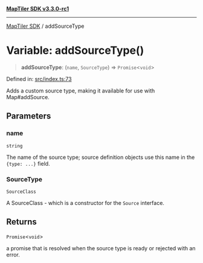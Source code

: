 [**MapTiler SDK v3.3.0-rc1**](../README.md)

***

[MapTiler SDK](../README.md) / addSourceType

# Variable: addSourceType()

> **addSourceType**: (`name`, `SourceType`) => `Promise`\<`void`\>

Defined in: [src/index.ts:73](https://github.com/maptiler/maptiler-sdk-js/blob/d9cb958ebf063ecde2f6f583eb172e5a83460e6a/src/index.ts#L73)

Adds a custom source type, making it available for use with Map#addSource.

## Parameters

### name

`string`

The name of the source type; source definition objects use this name in the `{type: ...}` field.

### SourceType

`SourceClass`

A SourceClass - which is a constructor for the `Source` interface.

## Returns

`Promise`\<`void`\>

a promise that is resolved when the source type is ready or rejected with an error.
